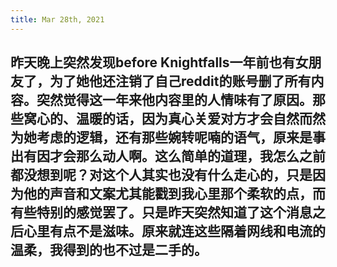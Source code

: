 ```yaml
---
title: Mar 28th, 2021
---
```


## 昨天晚上突然发现before Knightfalls一年前也有女朋友了，为了她他还注销了自己reddit的账号删了所有内容。突然觉得这一年来他内容里的人情味有了原因。那些窝心的、温暖的话，因为真心关爱对方才会自然而然为她考虑的逻辑，还有那些婉转呢喃的语气，原来是事出有因才会那么动人啊。这么简单的道理，我怎么之前都没想到呢？对这个人其实也没有什么走心的，只是因为他的声音和文案尤其能戳到我心里那个柔软的点，而有些特别的感觉罢了。只是昨天突然知道了这个消息之后心里有点不是滋味。原来就连这些隔着网线和电流的温柔，我得到的也不过是二手的。
